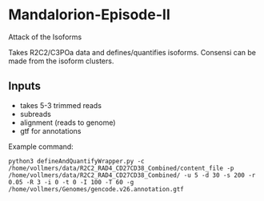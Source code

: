 # Mandalorion-Episode-II #
Attack of the Isoforms

Takes R2C2/C3POa data and defines/quantifies isoforms.
Consensi can be made from the isoform clusters.

## Inputs ##
* takes 5-3 trimmed reads
* subreads
* alignment (reads to genome)
* gtf for annotations

Example command:
```
python3 defineAndQuantifyWrapper.py -c /home/vollmers/data/R2C2_RAD4_CD27CD38_Combined/content_file -p /home/vollmers/data/R2C2_RAD4_CD27CD38_Combined/ -u 5 -d 30 -s 200 -r 0.05 -R 3 -i 0 -t 0 -I 100 -T 60 -g /home/vollmers/Genomes/gencode.v26.annotation.gtf
```

